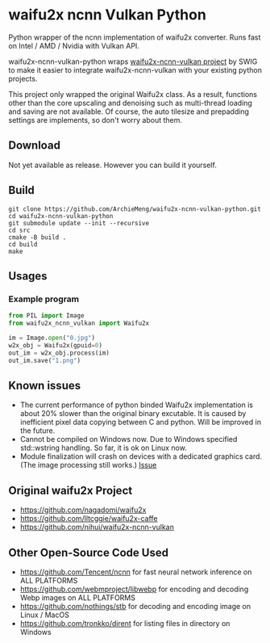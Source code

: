 # waifu2x ncnn Vulkan Python

Python wrapper of the ncnn implementation of waifu2x converter. Runs fast on Intel / AMD / Nvidia with Vulkan API.

waifu2x-ncnn-vulkan-python wraps [waifu2x-ncnn-vulkan project](https://github.com/nihui/waifu2x-ncnn-vulkan) by SWIG to make it easier to integrate waifu2x-ncnn-vulkan with your existing python projects.

This project only wrapped the original Waifu2x class. As a result, functions other than the core upscaling and denoising such as multi-thread loading and saving are not available. Of course, the auto tilesize and prepadding settings are implements, so don't worry about them.

## Download

Not yet available as release. However you can build it yourself.


## Build
```shell
git clone https://github.com/ArchieMeng/waifu2x-ncnn-vulkan-python.git
cd waifu2x-ncnn-vulkan-python
git submodule update --init --recursive
cd src
cmake -B build .
cd build
make
```

## Usages

### Example program

```python
from PIL import Image
from waifu2x_ncnn_vulkan import Waifu2x

im = Image.open("0.jpg")
w2x_obj = Waifu2x(gpuid=0)
out_im = w2x_obj.process(im)
out_im.save("1.png")
```

## Known issues
- The current performance of python binded Waifu2x implementation is about 20% slower than the original binary excutable.
It is caused by inefficient pixel data copying between C and python. Will be improved in the future.
- Cannot be compiled on Windows now. Due to Windows specified std::wstring handling. So far, it is ok on Linux now.
- Module finalization will crash on devices with a dedicated graphics card. (The image processing still works.) [Issue](https://github.com/Tencent/ncnn/issues/2666)
## Original waifu2x Project

- https://github.com/nagadomi/waifu2x
- https://github.com/lltcggie/waifu2x-caffe
- https://github.com/nihui/waifu2x-ncnn-vulkan

## Other Open-Source Code Used

- https://github.com/Tencent/ncnn for fast neural network inference on ALL PLATFORMS
- https://github.com/webmproject/libwebp for encoding and decoding Webp images on ALL PLATFORMS
- https://github.com/nothings/stb for decoding and encoding image on Linux / MacOS
- https://github.com/tronkko/dirent for listing files in directory on Windows

